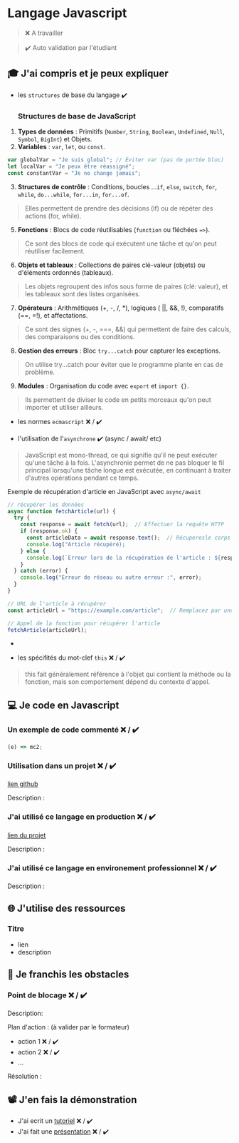 # Langage Javascript

> ❌ A travailler

> ✔️ Auto validation par l'étudiant

## 🎓 J'ai compris et je peux expliquer

- les `structures` de base du langage ✔️
  ### Structures de base de JavaScript

1. **Types de données** : Primitifs (`Number`, `String`, `Boolean`, `Undefined`, `Null`, `Symbol`, `BigInt`) et Objets.  
2. **Variables** : `var`, `let`, ou `const`.

```javascript
var globalVar = "Je suis global"; // Éviter var (pas de portée bloc)
let localVar = "Je peux être réassigné";
const constantVar = "Je ne change jamais";
```

3. **Structures de contrôle** : Conditions, boucles ...`if`, `else`, `switch`, `for`, `while`, `do...while`, `for...in`, `for...of`.
 > Elles permettent de prendre des décisions (if) ou de répéter des actions (for, while).
 
5. **Fonctions** : Blocs de code réutilisables (`function` ou fléchées `=>`).
 > Ce sont des blocs de code qui exécutent une tâche et qu'on peut réutiliser facilement.

6. **Objets et tableaux** : Collections de paires clé-valeur (objets) ou d'éléments ordonnés (tableaux).
 > Les objets regroupent des infos sous forme de paires (clé: valeur), et les tableaux sont des listes organisées.

7. **Opérateurs** : Arithmétiques (+, -, /, *), logiques ( ||, &&, !), comparatifs (==, =!), et affectations.
 >  Ce sont des signes (+, -, ===, &&) qui permettent de faire des calculs, des comparaisons ou des conditions.

8. **Gestion des erreurs** : Bloc `try...catch` pour capturer les exceptions.
 >  On utilise try...catch pour éviter que le programme plante en cas de problème.

9. **Modules** : Organisation du code avec `export` et `import {}`.
 > Ils permettent de diviser le code en petits morceaux qu'on peut importer et utiliser ailleurs.

- les normes `ecmascript` ❌ / ✔️

- l'utilisation de l'`asynchrone` ✔️ (async / await/ etc)
  
> JavaScript est mono-thread, ce qui signifie qu'il ne peut exécuter qu'une tâche à la fois.
> L'asynchronie permet de ne pas bloquer le fil principal lorsqu'une tâche longue est exécutée, en continuant à traiter d'autres opérations pendant ce temps.

 Exemple de récupération d'article en JavaScript avec `async/await`

```javascript
// récupérer les données
async function fetchArticle(url) {
  try {
    const response = await fetch(url);  // Effectuer la requête HTTP
    if (response.ok) {
      const articleData = await response.text();  // Récuperesle corps de la réponse
      console.log("Article récupéré); 
    } else {
      console.log(`Erreur lors de la récupération de l'article : ${response.status}`);
    }
  } catch (error) {
    console.log("Erreur de réseau ou autre erreur :", error);
  }
}

// URL de l'article à récupérer
const articleUrl = "https://example.com/article";  // Remplacez par une URL réelle

// Appel de la fonction pour récupérer l'article
fetchArticle(articleUrl);
```
- 

  
- les spécifités du mot-clef `this` ❌ / ✔️

 > this fait généralement référence à l'objet qui contient la méthode ou la fonction, mais son comportement dépend du contexte d'appel.

## 💻 Je code en Javascript

### Un exemple de code commenté ❌ / ✔️

```javascript
(e) => mc2;
```

### Utilisation dans un projet ❌ / ✔️

[lien github](...)

Description :

### J'ai utilisé ce langage en production ❌ / ✔️

[lien du projet](...)

Description :

### J'ai utilisé ce langage en environement professionnel ❌ / ✔️

Description :

## 🌐 J'utilise des ressources

### Titre

- lien
- description

## 🚧 Je franchis les obstacles

### Point de blocage ❌ / ✔️

Description:

Plan d'action : (à valider par le formateur)

- action 1 ❌ / ✔️
- action 2 ❌ / ✔️
- ...

Résolution :

## 📽️ J'en fais la démonstration

- J'ai ecrit un [tutoriel](...) ❌ / ✔️
- J'ai fait une [présentation](...) ❌ / ✔️

